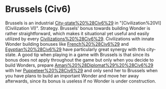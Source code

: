 # Brussels (Civ6)

Brussels is an industrial [City-state%20%28Civ6%29](city-state) in "[Civilization%20VI](Civilization VI)". 
Strategy.
Brussels' bonus towards building Wonder is rather straightforward, which makes it situational yet useful and easily utilized by every [Civilizations%20%28Civ6%29](civilization). Civilizations with innate Wonder building bonuses like [French%20%28Civ6%29](France) and [Egyptian%20%28Civ6%29](Egypt) have particularly great synergy with this city-state. A good tip when playing in a game with Brussels is that since its bonus does not apply throughout the game but only when you decide to build Wonders, prepare [Amani%20%28Diplomat%29%20%28Civ6%29](Amani) with her [Puppeteer%20%28Civ6%29](Puppeteer) and only send her to Brussels when you have plans to build an important Wonder and move her away afterwards, since its bonus is useless if no Wonder is under construction.